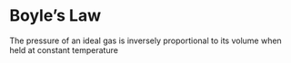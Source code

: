 # Boyle’s Law
The pressure of an ideal gas is inversely proportional to its volume when held at constant temperature